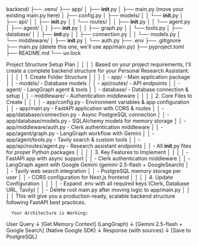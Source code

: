 backend/
├── .venv/
├── app/
│   ├── __init__.py
│   ├── main.py (move your existing main.py here)
│   ├── config.py
│   ├── models/
│   │   └── __init__.py
│   ├── api/
│   │   ├── __init__.py
│   │   └── routes/
│   │       ├── __init__.py
│   │       └── agent.py
│   ├── agent/
│   │   ├── __init__.py
│   │   ├── graph.py
│   │   └── tools.py
│   ├── database/
│   │   ├── __init__.py
│   │   ├── connection.py
│   │   └── models.py
│   └── middleware/
│       ├── __init__.py
│       └── auth.py
├── .env
├── .gitignore
├── main.py (delete this one, we'll use app/main.py)
├── pyproject.toml
├── README.md
└── uv.lock


Project Structure Setup Plan                                                                                       │
     │                                                                                                                    │
     │ Based on your project requirements, I'll create a complete backend structure for your Personal Research Assistant: │
     │                                                                                                                    │
     │ 1. Create Folder Structure                                                                                         │
     │                                                                                                                    │
     │ - app/ - Main application package                                                                                  │
     │   - models/ - Database models                                                                                      │
     │   - api/routes/ - API endpoints                                                                                    │
     │   - agent/ - LangGraph agent & tools                                                                               │
     │   - database/ - Database connection & setup                                                                        │
     │   - middleware/ - Authentication middleware                                                                        │
     │                                                                                                                    │
     │ 2. Core Files to Create                                                                                            │
     │                                                                                                                    │
     │ - app/config.py - Environment variables & app configuration                                                        │
     │ - app/main.py - FastAPI application with CORS & routes                                                             │
     │ - app/database/connection.py - Async PostgreSQL connection                                                         │
     │ - app/database/models.py - SQLAlchemy models for memory storage                                                    │
     │ - app/middleware/auth.py - Clerk authentication middleware                                                         │
     │ - app/agent/graph.py - LangGraph workflow with Gemini                                                              │
     │ - app/agent/tools.py - Tavily search & custom tools                                                                │
     │ - app/api/routes/agent.py - Research assistant endpoints                                                           │
     │ - All __init__.py files for proper Python packages                                                                 │
     │                                                                                                                    │
     │ 3. Key Features to Implement                                                                                       │
     │                                                                                                                    │
     │ - FastAPI app with async support                                                                                   │
     │ - Clerk authentication middleware                                                                                  │
     │ - LangGraph agent with Google Gemini (gemini-2.5-flash + GoogleSearch)                                             │
     │ - Tavily web search integration                                                                                    │
     │ - PostgreSQL memory storage per user                                                                               │
     │ - CORS configuration for Next.js frontend                                                                          │
     │                                                                                                                    │
     │ 4. Update Configuration                                                                                            │
     │                                                                                                                    │
     │ - Expand .env with all required keys (Clerk, Database URL, Tavily)                                                 │
     │ - Delete root main.py after moving logic to app/main.py                                                            │
     │                                                                                                                    │
     │ This will give you a production-ready, scalable backend structure following FastAPI best practices.  
     

      Your Architecture is Working:

  User Query
    ↓
  [Get Memory Context] (LangGraph)
    ↓
  [Gemini 2.5-flash + Google Search] (Native Google SDK)
    ↓
  Response (with sources)
    ↓
  [Save to PostgreSQL]
